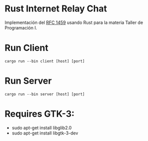 # Rust Internet Relay Chat
Implementación del [RFC 1459](https://www.rfc-editor.org/rfc/rfc1459#section-4.1.2) usando Rust para la materia Taller de Programación I.

# Run Client
`cargo run --bin client [host] [port]`

# Run Server
`cargo run --bin server [host] [port]`

# Requires GTK-3:
* sudo apt-get install libglib2.0
* sudo apt-get install libgtk-3-dev
